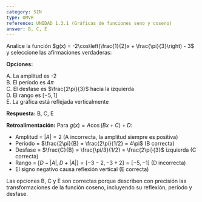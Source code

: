 ```yaml
---
category: SIN
type: OMVR
reference: UNIDAD 1.3.1 (Gráficas de funciones seno y coseno)
answer: B, C, E
---
```


Analice la función $g(x) = -2\cos\left(\frac{1}{2}x + \frac{\pi}{3}\right) - 3$ y seleccione las afirmaciones verdaderas:

**Opciones:**

A. La amplitud es -2  
B. El período es $4\pi$  
C. El desfase es $\frac{2\pi}{3}$ hacia la izquierda  
D. El rango es $[-5, 1]$  
E. La gráfica está reflejada verticalmente

**Respuesta:** B, C, E

**Retroalimentación:**
Para $g(x) = A\cos(Bx + C) + D$:

- Amplitud = $|A| = 2$ (A incorrecta, la amplitud siempre es positiva)
- Período = $\frac{2\pi}{B} = \frac{2\pi}{1/2} = 4\pi$ (B correcta)
- Desfase = $\frac{C}{B} = \frac{\pi/3}{1/2} = \frac{2\pi}{3}$ izquierda (C correcta)
- Rango = $[D-|A|, D+|A|] = [-3-2, -3+2] = [-5, -1]$ (D incorrecta)
- El signo negativo causa reflexión vertical (E correcta)

Las opciones B, C y E son correctas porque describen con precisión las transformaciones de la función coseno, incluyendo su reflexión, período y desfase.
